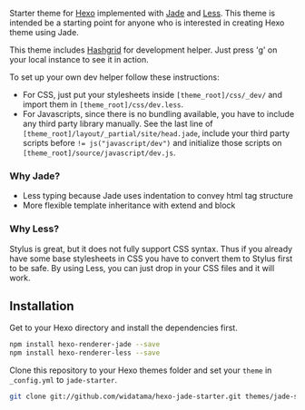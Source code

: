
Starter theme for [Hexo](http://www.hexo.io) implemented with [Jade](http://jade-lang.com/) and [Less](http://lesscss.org/). This theme is intended be a starting point for anyone who is interested in creating Hexo theme using Jade.

This theme includes [Hashgrid](http://www.hashgrid.com) for development helper. Just press 'g' on your local instance to see it in action.

To set up your own dev helper follow these instructions:

- For CSS, just put your stylesheets inside `[theme_root]/css/_dev/` and import them in `[theme_root]/css/dev.less`.
- For Javascripts, since there is no bundling available, you have to include any third party library manually. See the last line of `[theme_root]/layout/_partial/site/head.jade`, include your third party scripts before `!= js("javascript/dev")` and initialize those scripts on `[theme_root]/source/javascript/dev.js`.

### Why Jade?

- Less typing because Jade uses indentation to convey html tag structure
- More flexible template inheritance with extend and block

### Why Less?

Stylus is great, but it does not fully support CSS syntax. Thus if you already have some base stylesheets in CSS you have to convert them to Stylus first to be safe. By using Less, you can just drop in your CSS files and it will work.

## Installation

Get to your Hexo directory and install the dependencies first.

```bash
npm install hexo-renderer-jade --save
npm install hexo-renderer-less --save
```

Clone this repository to your Hexo themes folder and set your `theme` in `_config.yml` to `jade-starter`.

```bash
git clone git://github.com/widatama/hexo-jade-starter.git themes/jade-starter
```
